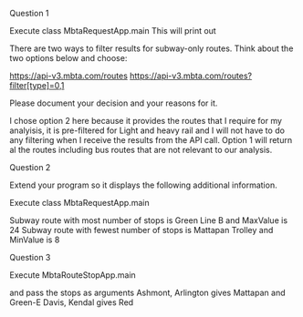 Question 1 
 
Execute class MbtaRequestApp.main
This will print out 

There are two ways to filter results for subway-only routes. Think about the two options below and choose: 
 
https://api-v3.mbta.com/routes 
https://api-v3.mbta.com/routes?filter[type]=0,1 
 
Please document your decision and your reasons for it. 

I chose option 2 here  because it provides the routes that I require for my analyisis, 
it is pre-filtered for Light and heavy rail and I will not have to do any filtering when I receive the results from the API call. 
Option 1 will return al the routes including bus routes that are not relevant to our analysis.

 
Question 2   
 
Extend your program so it displays the following additional information. 
 
Execute class MbtaRequestApp.main

Subway route with most number of stops is Green Line B   and MaxValue is 24
Subway route with fewest number of stops is Mattapan Trolley   and MinValue is 8

Question 3 
 
Execute MbtaRouteStopApp.main

and pass the stops as arguments Ashmont, Arlington gives Mattapan and Green-E
Davis, Kendal gives Red
